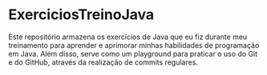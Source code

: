 # ExerciciosTreinoJava
Este repositório armazena os exercícios de Java que eu fiz durante meu treinamento para aprender e aprimorar minhas habilidades de programação em Java. Além disso, serve como um playground para praticar o uso do Git e do GitHub, através da realização de commits regulares.
